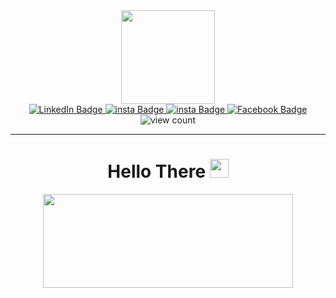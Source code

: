 <div id="header" align="center">
  <img src="https://media.giphy.com/media/2IudUHdI075HL02Pkk/giphy.gif" width="150"/>
</div>
<div id="badges" align="center">
  <a href="https://www.linkedin.com/in/ravindu-saputhanthri-344506286/">
    <img src="https://img.shields.io/badge/LinkedIn-blue?style=for-the-badge&logo=linkedin&logoColor=white" alt="LinkedIn Badge"/>
  </a>
  <a href="mailto:rravindur@gmail.com">
    <img src="https://img.shields.io/badge/gmail-red?style=for-the-badge&logo=gmail&logoColor=white" alt="insta Badge"/>
  </a>
  <a href="https://www.instagram.com/__vind_de____/">
    <img src="https://img.shields.io/badge/Instagram-purple?style=for-the-badge&logo=instagram&logoColor=white" alt="insta Badge"/>
  </a>
  <a href="https://www.facebook.com/ravindu.deshan.1/">
    <img src="https://img.shields.io/badge/Facebook-blue?style=for-the-badge&logo=facebook&logoColor=white" alt="Facebook Badge"/>
  </a>
</div>
<div align="center">
  <img src="https://komarev.com/ghpvc/?username=ravinduWP&style=flat-square&color=blue" alt="view count"/>
</div>
<hr>
<div align="center">
<h1>
  Hello There 
  <img src="https://media.giphy.com/media/hvRJCLFzcasrR4ia7z/giphy.gif" width="30px"/>
</h1>
</div>
<div align="center">
  <img src="https://media.giphy.com/media/L8K62iTDkzGX6/giphy.gif" width="400" height="150"/>
</div>
